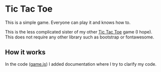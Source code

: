 # Tic Tac Toe #

This is a simple game. Everyone can play it and knows how to.

This is the less complicated sister of my other [Tic Tac Toe](https://github.com/DionPotkamp/TicTacToe "The Full Tic Tac Toe game") game (I hope).
This does not require any other library such as bootstrap or fontawesome.

## How it works ##

In the code ([game.js](game.js)) I added documentation where I try to clarify my code.
